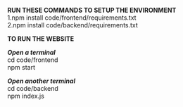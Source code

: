 **RUN THESE COMMANDS TO SETUP THE ENVIRONMENT**<br />
1.npm install code/frontend/requirements.txt <br />
2.npm install code/backend/requirements.txt

**TO RUN THE WEBSITE** <br />

**_Open a terminal_** <br />
cd code/frontend <br />
npm start <br />

**_Open another terminal_** <br />
cd code/backend <br />
npm index.js <br />
